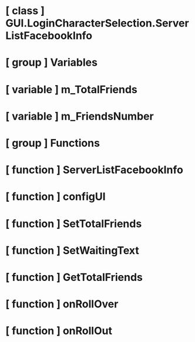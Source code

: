 # [ class ] GUI.LoginCharacterSelection.ServerListFacebookInfo

# [ group ] Variables

# [ variable ] m_TotalFriends

# [ variable ] m_FriendsNumber

# [ group ] Functions

# [ function ] ServerListFacebookInfo

# [ function ] configUI

# [ function ] SetTotalFriends

# [ function ] SetWaitingText

# [ function ] GetTotalFriends

# [ function ] onRollOver

# [ function ] onRollOut

